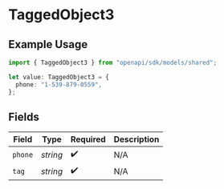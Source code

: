 # TaggedObject3

## Example Usage

```typescript
import { TaggedObject3 } from "openapi/sdk/models/shared";

let value: TaggedObject3 = {
  phone: "1-539-879-0559",
};
```

## Fields

| Field              | Type               | Required           | Description        |
| ------------------ | ------------------ | ------------------ | ------------------ |
| `phone`            | *string*           | :heavy_check_mark: | N/A                |
| `tag`              | *string*           | :heavy_check_mark: | N/A                |